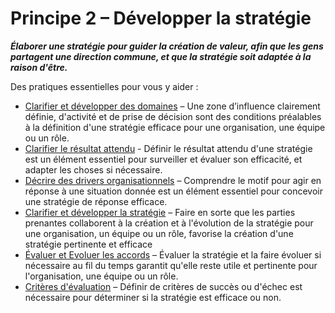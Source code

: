 # Principe 2 – Développer la stratégie


**_Élaborer une stratégie pour guider la création de valeur, afin que les gens partagent une direction commune, et que la stratégie soit adaptée à la raison d'être._**

Des pratiques essentielles pour vous y aider :

-   [Clarifier et développer des domaines](section:clarify-and-develop-domains.html) – Une zone d’influence clairement définie, d'activité et de prise de décision sont des conditions préalables à la définition d'une stratégie efficace pour une organisation, une équipe ou un rôle.
-   [Clarifier le résultat attendu](section:clarify-intended-outcome.html) - Définir le résultat attendu d'une stratégie est un élément essentiel pour surveiller et évaluer son efficacité, et adapter les choses si nécessaire.
-   [Décrire des drivers organisationnels](section:describe-organizational-drivers.html) – Comprendre le motif pour agir en réponse à une situation donnée est un élément essentiel pour concevoir une stratégie de réponse efficace.
-   [Clarifier et développer la stratégie](section:clarify-and-develop-strategy.html) – Faire en sorte que les parties prenantes collaborent à la création et à l'évolution de la stratégie pour une organisation, un équipe ou un rôle, favorise la création d'une stratégie pertinente et efficace
-   [Évaluer et Evoluer les accords](section:evaluate-and-evolve-agreements.html) – Évaluer la stratégie et la faire évoluer si nécessaire au fil du temps garantit qu'elle reste utile et pertinente pour l'organisation, une équipe ou un rôle.
-   [Critères d'évaluation](section:evaluation-criteria.html) – Définir de critères de succès ou d'échec est nécessaire pour déterminer si la stratégie est efficace ou non.
